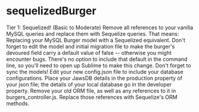 # sequelizedBurger
Tier 1: Sequelized! (Basic to Moderate)  Remove all references to your vanilla MySQL queries and replace them with Sequelize queries.  That means:  Replacing your MySQL Burger model with a Sequelized equivalent.  Don't forget to edit the model and initial migration file to make the burger's devoured field carry a default value of false -- otherwise you might encounter bugs.  There's no option to include that default in the command line, so you'll need to open up Sublime to make this change. Don't forget to sync the models!  Edit your new config.json file to include your database configurations. Place your JawsDB details in the production property of your json file; the details of your local database go in the developer property.  Remove your old ORM file, as well as any references to it in burgers_controller.js. Replace those references with Sequelize's ORM methods.
